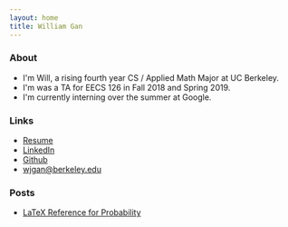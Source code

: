 ```yaml
---
layout: home
title: William Gan
---
```


### About

* I'm Will, a rising fourth year CS / Applied Math Major at UC Berkeley.
* I'm was a TA for EECS 126 in Fall 2018 and Spring 2019.
* I'm currently interning over the summer at Google.

### Links

* [Resume](/assets/resume.pdf)
* [LinkedIn](https://linkedin.com/in/wjgan)
* [Github](https://github.com/wjgan7)
* wjgan@berkeley.edu

### Posts

* [LaTeX Reference for Probability](/posts/latex.html)
